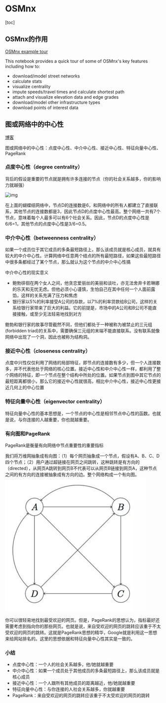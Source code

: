 # OSMnx

[toc]

## OSMnx的作用

[OSMnx example tour](https://github.com/gboeing/osmnx-examples)

This notebook provides a quick tour of some of OSMnx's key features including how to:

- download/model street networks
- calculate stats
- visualize centrality
- impute speeds/travel times and calculate shortest path
- attach and visualize elevation data and edge grades
- download/model other infrastructure types
- download points of interest data

## 图或网络中的中心性

[博客](https://blog.csdn.net/yyl424525/article/details/103108506)

图或网络中的中心性：点度中心性、中介中心性、接近中心性、特征向量中心性、PageRank

### 点度中心性（degree centrality）

背后的假设是重要的节点就是拥有许多连接的节点（你的社会关系越多，你的影响力就越强）

![img](C:/Users/wutian/Desktop/%E7%AC%94%E8%AE%B0/picture/WEBef744d0803e0f73a30b99bf4c52efb30)

在上面的蝴蝶结网络中，节点D的连接数是6，和网络中的所有人都建立了直接联系，其他节点的连接数都是3，因此节点D的点度中心性最高。整个网络一共有7个节点，意味着每个人最多可以有6个社会关系。因此，节点D的点度中心性是6/6=1，其他节点的点度中心性是3/6=0.5。

### 中介中心性（betweenness centrality）

如果一个成员位于其它成员的多条最短路径上，那么该成员就是核心成员，就具有较大的中介中心性。计算网络中任意两个结点的所有最短路径，如果这些最短路径中很多条都经过了某个节点，那么就认为这个节点的中介中心性搞

中介中心性的现实意义

- 鲍勃徘徊在两个女人之间，他贪恋爱丽丝的美丽和谈吐，亦无法舍弃卡若琳娜的乐天和无忧无虑。但他必须小心谨慎，生怕自己在其中任何一个人面前露馅，这样的关系充满了压力和焦虑
- 银行家以5%的利率接受A公司的存款，以7%的利率贷款给B公司，这样的关系给银行家带来了巨大的利益。它的前提是，市场中的A公司和B公司不能直接接触，或至少无法轻易地找到对方

鲍勃和银行家的故事尽管截然不同，但他们都处于一种被称为被禁止的三元组(forbidden triad)的关系中，需要确保三元组的末端不能直接联系。没有联系就像网络中出现了一个洞，因此也被称为结构洞。

### 接近中心性（closeness centrality）

点度中兴性仅仅利用了网络的局部特征，即节点的连接数有多少，但一个人连接数多，并不代表他处于网络的核心位置。接近中心性和中介中心性一样，都利用了整个网络的特征，即一个节点在整个结构中所处的位置。如果节点到图中其它节点的最短距离都很小，那么它的接近中心性就很高，相比中介中心性，接近中心性更接近几何上的中心位置

### 特征向量中心性（eigenvector centrality）

特征向量中心性的基本思想是，一个节点的中心性是相邻节点中心性的函数。也就是说，与你连接的人越重要，你也就越重要。

### 有向图和PageRank

PageRank是衡量有向网络中节点重要性的重要指标

我们将万维网抽象成有向图：（1）每个网页抽象成一个节点，假设有A、B、C、D四个节点；（2）用户通过超链接在网页之间跳转，这种跳转是有方向的（directed），从网页A跳转到网页B不代表可以从网页B链接到网页A，这种节点之间的有方向的连接被抽象成有方向的边。整个网络构成一个有向图。
![image-20220106154134753](../image/image-20220106154134753.png)

你可以很轻易地找到最受欢迎的网页。但是，PageRank的思想认为，指标最好还需要考虑到指向你的那些网页。也就是说，来自受欢迎的网页的跳转应该重于不太受欢迎的网页的跳转。这就是PageRank思想的精华，Google就是利用这一思想来给网站排名的。这里的思想依据和特征向量中心性其实是一致的。

### 小结

- 点度中心性：一个人的社会关系越多，他/她就越重要
- 中介中心性：如果一个成员处于其他成员的多条最短路径上，那么该成员就是核心成员
- 接近中心性：一个人跟所有其他成员的距离越近，他/她就越重要
- 特征向量中心性：与你连接的人社会关系越多，你就越重要
- PageRank：来自受欢迎的网页的跳转应该重于不太受欢迎的网页的跳转



